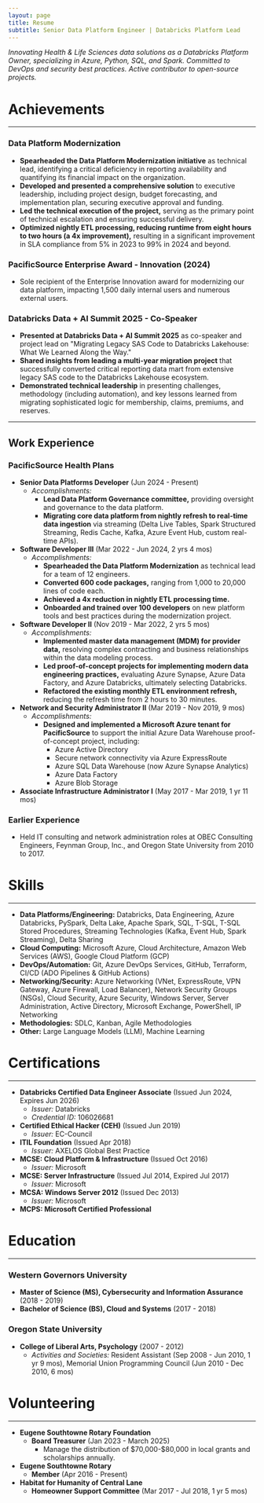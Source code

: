 ```yaml
---
layout: page
title: Resume
subtitle: Senior Data Platform Engineer | Databricks Platform Lead
---
```


_Innovating Health & Life Sciences data solutions as a Databricks Platform Owner, specializing in Azure, Python, SQL, and Spark. Committed to DevOps and security best practices. Active contributor to open-source projects._

# Achievements

---

### Data Platform Modernization

*   **Spearheaded the Data Platform Modernization initiative** as technical lead, identifying a critical deficiency in reporting availability and quantifying its financial impact on the organization.
*   **Developed and presented a comprehensive solution** to executive leadership, including project design, budget forecasting, and implementation plan, securing executive approval and funding.
*   **Led the technical execution of the project,** serving as the primary point of technical escalation and ensuring successful delivery.
*   **Optimized nightly ETL processing, reducing runtime from eight hours to two hours (a 4x improvement),** resulting in a significant improvement in SLA compliance from 5% in 2023 to 99% in 2024 and beyond.

### PacificSource Enterprise Award - Innovation (2024)

*   Sole recipient of the Enterprise Innovation award for modernizing our data platform, impacting 1,500 daily internal users and numerous external users.

### Databricks Data + AI Summit 2025 - Co-Speaker

*   **Presented at Databricks Data + AI Summit 2025** as co-speaker and project lead on "Migrating Legacy SAS Code to Databricks Lakehouse: What We Learned Along the Way."
*   **Shared insights from leading a multi-year migration project** that successfully converted critical reporting data mart from extensive legacy SAS code to the Databricks Lakehouse ecosystem.
*   **Demonstrated technical leadership** in presenting challenges, methodology (including automation), and key lessons learned from migrating sophisticated logic for membership, claims, premiums, and reserves.

---

## Work Experience

### PacificSource Health Plans

*   **Senior Data Platforms Developer** (Jun 2024 - Present)
    *   _Accomplishments:_
        *   **Lead Data Platform Governance committee,** providing oversight and governance to the data platform.
        *   **Migrating core data platform from nightly refresh to real-time data ingestion** via streaming (Delta Live Tables, Spark Structured Streaming, Redis Cache, Kafka, Azure Event Hub, custom real-time APIs).
*   **Software Developer III** (Mar 2022 - Jun 2024, 2 yrs 4 mos)
    *   _Accomplishments:_
        *   **Spearheaded the Data Platform Modernization** as technical lead for a team of 12 engineers.
        *   **Converted 600 code packages,** ranging from 1,000 to 20,000 lines of code each.
        *   **Achieved a 4x reduction in nightly ETL processing time.**
        *   **Onboarded and trained over 100 developers** on new platform tools and best practices during the modernization project.
*   **Software Developer II** (Nov 2019 - Mar 2022, 2 yrs 5 mos)
    *   _Accomplishments:_
        *   **Implemented master data management (MDM) for provider data,** resolving complex contracting and business relationships within the data modeling process.
        *   **Led proof-of-concept projects for implementing modern data engineering practices,** evaluating Azure Synapse, Azure Data Factory, and Azure Databricks, ultimately selecting Databricks.
        *   **Refactored the existing monthly ETL environment refresh,** reducing the refresh time from 2 hours to 30 minutes.
*   **Network and Security Administrator II** (Mar 2019 - Nov 2019, 9 mos)
    *   _Accomplishments:_
        *   **Designed and implemented a Microsoft Azure tenant for PacificSource** to support the initial Azure Data Warehouse proof-of-concept project, including:
            *   Azure Active Directory
            *   Secure network connectivity via Azure ExpressRoute
            *   Azure SQL Data Warehouse (now Azure Synapse Analytics)
            *   Azure Data Factory
            *   Azure Blob Storage
*   **Associate Infrastructure Administrator I** (May 2017 - Mar 2019, 1 yr 11 mos)

### Earlier Experience

*   Held IT consulting and network administration roles at OBEC Consulting Engineers, Feynman Group, Inc., and Oregon State University from 2010 to 2017.

# Skills

---

*   **Data Platforms/Engineering:** Databricks, Data Engineering, Azure Databricks, PySpark, Delta Lake, Apache Spark, SQL, T-SQL, T-SQL Stored Procedures, Streaming Technologies (Kafka, Event Hub, Spark Streaming), Delta Sharing
*   **Cloud Computing:** Microsoft Azure, Cloud Architecture, Amazon Web Services (AWS), Google Cloud Platform (GCP)
*   **DevOps/Automation:** Git, Azure DevOps Services, GitHub, Terraform, CI/CD (ADO Pipelines & GitHub Actions)
*   **Networking/Security:** Azure Networking (VNet, ExpressRoute, VPN Gateway, Azure Firewall, Load Balancer), Network Security Groups (NSGs), Cloud Security, Azure Security, Windows Server, Server Administration, Active Directory, Microsoft Exchange, PowerShell, IP Networking
*   **Methodologies:** SDLC, Kanban, Agile Methodologies
*   **Other:** Large Language Models (LLM), Machine Learning

# Certifications

---

*   **Databricks Certified Data Engineer Associate** (Issued Jun 2024, Expires Jun 2026)
    *   _Issuer:_ Databricks
    *   _Credential ID:_ 106026681
*   **Certified Ethical Hacker (CEH)** (Issued Jun 2019)
    *   _Issuer:_ EC-Council
*   **ITIL Foundation** (Issued Apr 2018)
    *   _Issuer:_ AXELOS Global Best Practice
*   **MCSE: Cloud Platform & Infrastructure** (Issued Oct 2016)
    *   _Issuer:_ Microsoft
*   **MCSE: Server Infrastructure** (Issued Jul 2014, Expired Jul 2017)
    *   _Issuer:_ Microsoft
*   **MCSA: Windows Server 2012** (Issued Dec 2013)
    *   _Issuer:_ Microsoft
*   **MCPS: Microsoft Certified Professional**

# Education

---

### Western Governors University

*   **Master of Science (MS), Cybersecurity and Information Assurance** (2018 - 2019)
*   **Bachelor of Science (BS), Cloud and Systems** (2017 - 2018)

### Oregon State University

*   **College of Liberal Arts, Psychology**   (2007 - 2012)
    *   *Activities and Societies:* Resident Assistant (Sep 2008 - Jun 2010, 1 yr 9 mos), Memorial Union Programming Council (Jun 2010 - Dec 2010, 6 mos)

# Volunteering

---

*   **Eugene Southtowne Rotary Foundation**
    *   **Board Treasurer** (Jan 2023 - March 2025)
        *   Manage the distribution of \$70,000-\$80,000 in local grants and scholarships annually.
*   **Eugene Southtowne Rotary**
    *   **Member** (Apr 2016 - Present)
*   **Habitat for Humanity of Central Lane**
    *   **Homeowner Support Committee** (Mar 2017 - Jul 2018, 1 yr 5 mos)